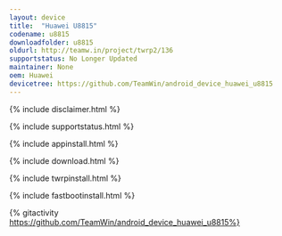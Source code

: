 ```yaml
---
layout: device
title:  "Huawei U8815"
codename: u8815
downloadfolder: u8815
oldurl: http://teamw.in/project/twrp2/136
supportstatus: No Longer Updated
maintainer: None
oem: Huawei
devicetree: https://github.com/TeamWin/android_device_huawei_u8815
---
```


{% include disclaimer.html %}

{% include supportstatus.html %}

{% include appinstall.html %}

{% include download.html %}

{% include twrpinstall.html %}

{% include fastbootinstall.html %}

{% gitactivity  https://github.com/TeamWin/android_device_huawei_u8815%}
